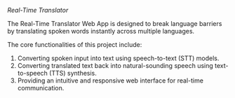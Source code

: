 *Real-Time Translator*

The Real-Time Translator Web App is designed to break language barriers by translating spoken words instantly across multiple languages. 

The core functionalities of this project include:

1. Converting spoken input into text using speech-to-text (STT) models.
2. Converting translated text back into natural-sounding speech using text-to-speech (TTS) synthesis.
3. Providing an intuitive and responsive web interface for real-time communication.

